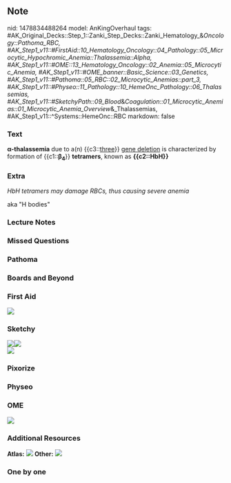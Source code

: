 ## Note
nid: 1478834488264
model: AnKingOverhaul
tags: #AK_Original_Decks::Step_1::Zanki_Step_Decks::Zanki_Hematology_&_Oncology::Pathoma_RBC, #AK_Step1_v11::#FirstAid::10_Hematology_Oncology::04_Pathology::05_Microcytic_Hypochromic_Anemia::Thalassemia::Alpha, #AK_Step1_v11::#OME::13_Hematology_Oncology::02_Anemia::05_Microcytic_Anemia, #AK_Step1_v11::#OME_banner::Basic_Science::03_Genetics, #AK_Step1_v11::#Pathoma::05_RBC::02_Microcytic_Anemias::part_3, #AK_Step1_v11::#Physeo::11_Pathology::10_HemeOnc_Pathology::06_Thalassemias, #AK_Step1_v11::#SketchyPath::09_Blood_&_Coagulation::01_Microcytic_Anemias::01_Microcytic_Anemia_Overview_&_Thalassemias, #AK_Step1_v11::^Systems::HemeOnc::RBC
markdown: false

### Text
<div>
  <b>α-thalassemia</b> due to a(n) {{c3::<u>three</u>}} <u>gene
  deletion</u> is characterized by formation of
  {{c1::<b>β<sub>4</sub></b>}} <b>tetramers</b>, known as
  <b>{{c2::HbH}}</b>
</div>

### Extra
<i>HbH tetramers may damage RBCs, thus causing severe anemia</i>
<div>
  aka "H bodies"
</div>

### Lecture Notes


### Missed Questions


### Pathoma


### Boards and Beyond


### First Aid
<img src="tmpH97Ciy.png">

### Sketchy
<div><img src=
"Screen%20Shot%202020-02-09%20at%2012.23.21%20PM.JPG"><img src=
"Screen%20Shot%202020-02-09%20at%2012.23.28%20PM.JPG"></div><img src="Zoverall%20picture%20(66)_1566160514431.JPG">

### Pixorize


### Physeo


### OME
<div class="ome-widget">
  <a href=
  "https://onlinemeded.org/spa/cirrhosis-iii-acute-decompensation?ref=anki">
  <img src="_OME_AnkiFlashcards_Topic_4.png"></a>
</div>

### Additional Resources
<b>Atlas:</b> <img src="tmpZfjdwH.png"> <b>Other:</b> <img src=
"tmpCZ4FXy.png">

### One by one


